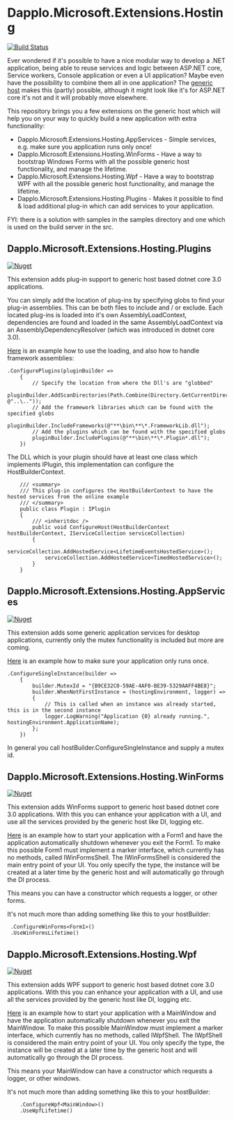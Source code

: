# Dapplo.Microsoft.Extensions.Hosting

[![Build Status](https://dev.azure.com/Dapplo/Dapplo.Microsoft.Extensions.Hosting/_apis/build/status/dapplo.Dapplo.Microsoft.Extensions.Hosting?branchName=master)](https://dev.azure.com/Dapplo/Dapplo.Microsoft.Extensions.Hosting/_build/latest?definitionId=6&branchName=master)

Ever wondered if it's possible to have a nice modular way to develop a .NET application, being able to reuse services and logic between ASP.NET core, Service workers, Console application or even a UI application? Maybe even have the possibility to combine them all in one application? The [generic host](https://docs.microsoft.com/en-us/aspnet/core/fundamentals/host/generic-host) makes this (partly) possible, although it might look like it's for ASP.NET core it's not and it will probably move elsewhere.

This repository brings you a few extensions on the generic host which will help you on your way to quickly build a new application with extra functionality:
- Dapplo.Microsoft.Extensions.Hosting.AppServices - Simple services, e.g. make sure you application runs only once!
- Dapplo.Microsoft.Extensions.Hosting.WinForms - Have a way to bootstrap Windows Forms with all the possible generic host functionality, and manage the lifetime.
- Dapplo.Microsoft.Extensions.Hosting.Wpf -   Have a way to bootstrap WPF with all the possible generic host functionality, and manage the lifetime.
- Dapplo.Microsoft.Extensions.Hosting.Plugins - Makes it possible to find & load additional plug-in which can add services to your application.

FYI: there is a solution with samples in the samples directory and one which is used on the build server in the src.


Dapplo.Microsoft.Extensions.Hosting.Plugins
--------------------------------------------
[![Nuget](https://img.shields.io/nuget/v/Dapplo.Microsoft.Extensions.Hosting.Plugins.svg)](https://www.nuget.org/packages/Dapplo.Microsoft.Extensions.Hosting.Plugins/)

This extension adds plug-in support to generic host based dotnet core 3.0 applications.

You can simply add the location of plug-ins by specifying globs to find your plug-in assemblies.
This can be both files to include and / or exclude.
Each located plug-ins is loaded into it's own AssemblyLoadContext, dependencies are found and loaded in the same AssemblyLoadContext via an AssemblyDependencyResolver (which was introduced in dotnet core 3.0).

[Here](https://github.com/dapplo/Dapplo.Microsoft.Extensions.Hosting/blob/master/samples/Dapplo.Hosting.Sample.ConsoleDemo/Program.cs#L27)
 is an example how to use the loading, and also how to handle framework assemblies:
```
.ConfigurePlugins(pluginBuilder =>
	{
		// Specify the location from where the Dll's are "globbed"
		pluginBuilder.AddScanDirectories(Path.Combine(Directory.GetCurrentDirectory(), @"..\.."));
		// Add the framework libraries which can be found with the specified globs
		pluginBuilder.IncludeFrameworks(@"**\bin\**\*.FrameworkLib.dll");
		// Add the plugins which can be found with the specified globs
		pluginBuilder.IncludePlugins(@"**\bin\**\*.Plugin*.dll");
	})
```

The DLL which is your plugin should have at least one class which implements IPlugin, this implementation can configure the HostBuilderContext.
```
    /// <summary>
    /// This plug-in configures the HostBuilderContext to have the hosted services from the online example
    /// </summary>
    public class Plugin : IPlugin
    {
        /// <inheritdoc />
        public void ConfigureHost(HostBuilderContext hostBuilderContext, IServiceCollection serviceCollection)
        {
            serviceCollection.AddHostedService<LifetimeEventsHostedService>();
            serviceCollection.AddHostedService<TimedHostedService>();
        }
    }
```


Dapplo.Microsoft.Extensions.Hosting.AppServices
-----------------------------------------------
[![Nuget](https://img.shields.io/nuget/v/Dapplo.Microsoft.Extensions.Hosting.AppServices.svg)](https://www.nuget.org/packages/Dapplo.Microsoft.Extensions.Hosting.AppServices/)

This extension adds some generic application services for desktop applications, currently only the mutex functionality is included but more are coming.

[Here](https://github.com/dapplo/Dapplo.Microsoft.Extensions.Hosting/blob/master/samples/Dapplo.Hosting.Sample.WinFormsDemo/Program.cs#L25) is an example how to make sure your application only runs once.

```
.ConfigureSingleInstance(builder =>
	{
		builder.MutexId = "{B9CE32C0-59AE-4AF0-BE39-5329AAFF4BE8}";
		builder.WhenNotFirstInstance = (hostingEnvironment, logger) =>
		{
			// This is called when an instance was already started, this is in the second instance
			logger.LogWarning("Application {0} already running.", hostingEnvironment.ApplicationName);
		};
	})
```
In general you call hostBuilder.ConfigureSingleInstance and supply a mutex id.



Dapplo.Microsoft.Extensions.Hosting.WinForms
--------------------------------------------

[![Nuget](https://img.shields.io/nuget/v/Dapplo.Microsoft.Extensions.Hosting.WinForms.svg)](https://www.nuget.org/packages/Dapplo.Microsoft.Extensions.Hosting.WinForms/)

This extension adds WinForms support to generic host based dotnet core 3.0 applications.
With this you can enhance your application with a UI, and use all the services provided by the generic host like DI, logging etc.

[Here](https://github.com/dapplo/Dapplo.Microsoft.Extensions.Hosting/blob/master/samples/Dapplo.Hosting.Sample.WinFormsDemo/Program.cs#L48) is an example how to start your application with a Form1 and have the application automatically shutdown whenever you exit the Form1. To make this possible Form1 must implement a marker interface, which currently has no methods, called IWinFormsShell. The IWinFormsShell is considered the main entry point of your UI. You only specify the type, the instance will be created at a later time by the generic host and will automatically go through the DI process.

This means you can have a constructor which requests a logger, or other forms.

It's not much more than adding something like this to your hostBuilder:
```
 .ConfigureWinForms<Form1>()
 .UseWinFormsLifetime()
```


Dapplo.Microsoft.Extensions.Hosting.Wpf
---------------------------------------

[![Nuget](https://img.shields.io/nuget/v/Dapplo.Microsoft.Extensions.Hosting.Wpf.svg)](https://www.nuget.org/packages/Dapplo.Microsoft.Extensions.Hosting.Wpf/)

This extension adds WPF support to generic host based dotnet core 3.0 applications.
With this you can enhance your application with a UI, and use all the services provided by the generic host like DI, logging etc.

[Here](https://github.com/dapplo/Dapplo.Microsoft.Extensions.Hosting/blob/master/samples/Dapplo.Hosting.Sample.WpfDemo/Program.cs#L48) is an example how to start your application with a MainWindow and have the application automatically shutdown whenever you exit the MainWindow. To make this possible MainWindow must implement a marker interface, which currently has no methods, called IWpfShell. The IWpfShell is considered the main entry point of your UI. You only specify the type, the instance will be created at a later time by the generic host and will automatically go through the DI process.

This means your MainWindow can have a constructor which requests a logger, or other windows.

It's not much more than adding something like this to your hostBuilder:
```
	.ConfigureWpf<MainWindow>()
	.UseWpfLifetime()
```
